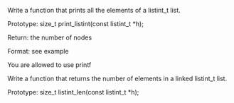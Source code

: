 Write a function that prints all the elements of a listint_t list.



Prototype: size_t print_listint(const listint_t *h);

Return: the number of nodes

Format: see example

You are allowed to use printf

Write a function that returns the number of elements in a linked listint_t list.



Prototype: size_t listint_len(const listint_t *h);
